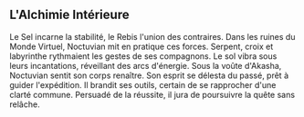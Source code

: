 ## L'Alchimie Intérieure

Le Sel incarne la stabilité, le Rebis l'union des contraires. Dans les ruines du Monde Virtuel, Noctuvian mit en pratique ces forces. Serpent, croix et labyrinthe rythmaient les gestes de ses compagnons. Le sol vibra sous leurs incantations, réveillant des arcs d'énergie. Sous la voûte d'Akasha, Noctuvian sentit son corps renaître. Son esprit se délesta du passé, prêt à guider l'expédition. Il brandit ses outils, certain de se rapprocher d'une clarté commune. Persuadé de la réussite, il jura de poursuivre la quête sans relâche.